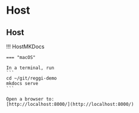 # Host

## Host
!!! HostMKDocs

    === "macOS"

    In a terminal, run
    ```
    cd ~/git/reggi-demo
    mkdocs serve
    ```

    Open a browser to: 
    [http://localhost:8000/](http://localhost:8000/)